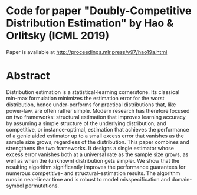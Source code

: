 # Code for paper "Doubly-Competitive Distribution Estimation" by Hao & Orlitsky (ICML 2019)
Paper is available at http://proceedings.mlr.press/v97/hao19a.html

# Abstract
Distribution estimation is a statistical-learning cornerstone. Its classical min-max formulation minimizes the estimation error for the worst distribution, hence under-performs for practical distributions that, like power-law, are often rather simple. Modern research has therefore focused on two frameworks: structural estimation that improves learning accuracy by assuming a simple structure of the underlying distribution; and competitive, or instance-optimal, estimation that achieves the performance of a genie aided estimator up to a small excess error that vanishes as the sample size grows, regardless of the distribution. This paper combines and strengthens the two frameworks. It designs a single estimator whose excess error vanishes both at a universal rate as the sample size grows, as well as when the (unknown) distribution gets simpler. We show that the resulting algorithm significantly improves the performance guarantees for numerous competitive- and structural-estimation results. The algorithm runs in near-linear time and is robust to model misspecification and domain-symbol permutations.
